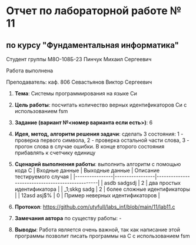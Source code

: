 # Отчет по лабораторной работе № 11
## по курсу "Фундаментальная информатика"

Студент группы М8О-108Б-23 Пинчук Михаил Сергеевич

Работа выполнена 

Преподаватель: каф. 806 Севастьянов Виктор Сергеевич

1. **Тема**: Системы программирования на языке Си
2. **Цель работы**: посчитать количество верных идентификаторов Си с использованием fsm
3. **Задание (вариант №<номер варианта если есть>)**: 6
4. **Идея, метод, алгоритм решения задачи**: сделать 3 состояния: 1 - проверка первого символа, 2 - проверка остальной части слова, 3 - прогон слова в случае ошибки. В конце второго состояния прибавлять к счетчику единицу
5. **Сценарий выполнения работы**: выполнить алгоритм с помощью кода С
| Входные данные | Выходные данные | Описание тестируемого случая                    |
|----------------|-----------------|-------------------------------------------------|
| asdb sadgsdj   | 2               | два простых идентификатора                      |
| _1;skkg  sadg  | 2               | более сложные идентификаторы                    |
| 12asd asj$%    | 0               | Пример неверных  идентификаторов                |

6. **Протокол**: https://github.com/utyfull/labs_inf/blob/main/11/lab11.c
7. **Замечания автора** по существу работы: -
8. **Выводы**: Работа является очень важной, так как написание этой программы позволит писать программы на С с использованием fsm
